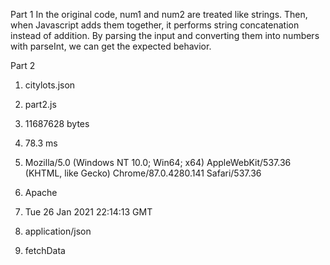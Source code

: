 Part 1
In the original code, num1 and num2 are treated like strings. Then, when Javascript adds them together, it performs string concatenation instead of addition. By parsing the input and converting them into numbers with parseInt, we can get the expected behavior.

Part 2
1. citylots.json
2. part2.js
3. 11687628 bytes
4. 78.3 ms

5. Mozilla/5.0 (Windows NT 10.0; Win64; x64) AppleWebKit/537.36 (KHTML, like Gecko) Chrome/87.0.4280.141 Safari/537.36
6. Apache
7. Tue 26 Jan 2021 22:14:13 GMT
8. application/json

9. fetchData
